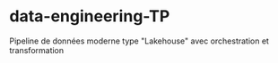 # data-engineering-TP
Pipeline de données moderne type "Lakehouse" avec orchestration et transformation
